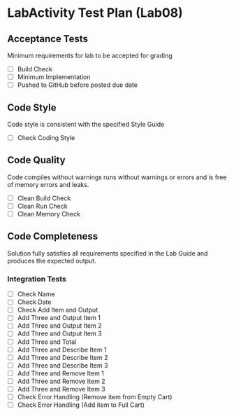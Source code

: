 # LabActivity Test Plan (Lab08)
## Acceptance Tests
Minimum requirements for lab to be accepted for grading
- [ ] Build Check
- [ ] Minimum Implementation
- [ ] Pushed to GitHub before posted due date

## Code Style
Code style is consistent with the specified Style Guide
- [ ] Check Coding Style

## Code Quality
Code compiles without warnings runs without warnings or errors and is free of memory errors and leaks.
- [ ] Clean Build Check
- [ ] Clean Run Check
- [ ] Clean Memory Check

## Code Completeness
Solution fully satisfies all requirements specified in the Lab Guide and produces the expected output.
### Integration Tests
- [ ] Check Name
- [ ] Check Date
- [ ] Check Add Item and Output
- [ ] Add Three and Output Item 1
- [ ] Add Three and Output Item 2
- [ ] Add Three and Output Item 3
- [ ] Add Three and Total
- [ ] Add Three and Describe Item 1
- [ ] Add Three and Describe Item 2
- [ ] Add Three and Describe Item 3
- [ ] Add Three and Remove Item 1
- [ ] Add Three and Remove Item 2
- [ ] Add Three and Remove Item 3
- [ ] Check Error Handling (Remove item from Empty Cart)
- [ ] Check Error Handling (Add item to Full Cart)
